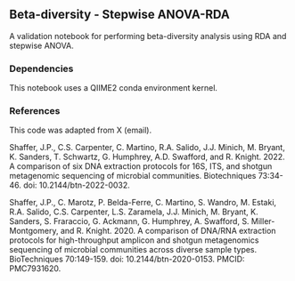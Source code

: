 ## Beta-diversity - Stepwise ANOVA-RDA
A validation notebook for performing beta-diversity analysis using RDA and stepwise ANOVA.

### Dependencies
This notebook uses a QIIME2 conda environment kernel.

### References
This code was adapted from X (email).

Shaffer, J.P., C.S. Carpenter, C. Martino, R.A. Salido, J.J. Minich, M. Bryant, K. Sanders,
T. Schwartz, G. Humphrey, A.D. Swafford, and R. Knight. 2022. A comparison of six
DNA extraction protocols for 16S, ITS, and shotgun metagenomic sequencing of
microbial communities. Biotechniques 73:34-46. doi: 10.2144/btn-2022-0032.

Shaffer, J.P., C. Marotz, P. Belda-Ferre, C. Martino, S. Wandro, M. Estaki, R.A. Salido,
C.S. Carpenter, L.S. Zaramela, J.J. Minich, M. Bryant, K. Sanders, S. Fraraccio, G.
Ackmann, G. Humphrey, A. Swafford, S. Miller-Montgomery, and R. Knight. 2020. A
comparison of DNA/RNA extraction protocols for high-throughput amplicon and
shotgun metagenomics sequencing of microbial communities across diverse sample
types. BioTechniques 70:149-159. doi: 10.2144/btn-2020-0153. PMCID: PMC7931620.
